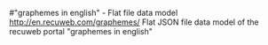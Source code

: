 #"graphemes in english" - Flat file data model
http://en.recuweb.com/graphemes/
Flat JSON file data model of the recuweb portal "graphemes in english"
